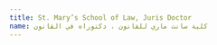 ```yaml
---
title: St. Mary’s School of Law, Juris Doctor
name: كلية سانت ماري للقانون ، دكتوراه في القانون
---
```


